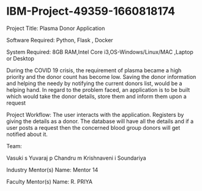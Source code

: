# IBM-Project-49359-1660818174

Project Title:
Plasma Donor Application

Software Required:
Python, Flask , Docker

System Required:
8GB RAM,Intel Core i3,OS-Windows/Linux/MAC ,Laptop or Desktop

During the COVID 19 crisis, the requirement of plasma became a high priority and the donor count has become low.
Saving the donor information and helping the needy by notifying the current donors list, would be a helping hand.
In regard to the problem faced, an application is to be built which would take the donor details, store them and
inform them upon a request

Project Workflow:
 The user interacts with the application.
Registers by giving the details as a donor.
The database will have all the details and if a user posts a request then the concerned blood group donors will get notified about it.


Team:

Vasuki s
Yuvaraj p
Chandru m
Krishnaveni i
Soundariya

Industry Mentor(s) Name: Mentor 14

Faculty Mentor(s) Name: R. PRIYA


